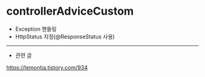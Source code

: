 # controllerAdviceCustom

- Exception 핸들링
- HttpStatus 지정(@ResponseStatus 사용)

---

- 관련 글

https://lemontia.tistory.com/934
